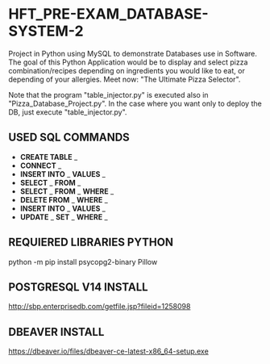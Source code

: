 # HFT_PRE-EXAM_DATABASE-SYSTEM-2
Project in Python using MySQL to demonstrate Databases use in Software.
The goal of this Python Application would be to display and select pizza combination/recipes depending on ingredients you would like to eat, or depending of your allergies.
Meet now: "The Ultimate Pizza Selector".


Note that the program "table_injector.py" is executed also in "Pizza_Database_Project.py".
In the case where you want only to deploy the DB, just execute "table_injector.py".


## USED SQL COMMANDS
- __CREATE TABLE__ _
- __CONNECT__ _
- __INSERT INTO__ _ __VALUES__ _
- __SELECT__ _ __FROM__ _
- __SELECT__ _ __FROM__ _ __WHERE__ _
- __DELETE FROM__ _ __WHERE__ _
- __INSERT INTO__ _ __VALUES__ _
- __UPDATE__ _ __SET__ _ __WHERE__ _

## REQUIERED LIBRARIES PYTHON
python -m pip install psycopg2-binary Pillow



## POSTGRESQL V14 INSTALL
http://sbp.enterprisedb.com/getfile.jsp?fileid=1258098



## DBEAVER INSTALL
https://dbeaver.io/files/dbeaver-ce-latest-x86_64-setup.exe
